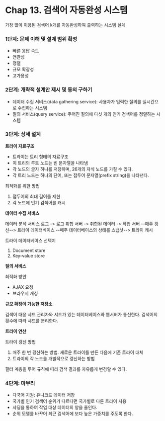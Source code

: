 # Chap 13. 검색어 자동완성 시스템

가장 많이 이용된 검색어 k개를 자동완성하여 출력하는 시스템 설계

### 1단계: 문제 이해 및 설계 범위 확정

- 빠른 응답 속도
- 연관성
- 정렬
- 규모 확장성
- 고가용성

### 2단계: 개략적 설계안 제시 및 동의 구하기

- 데이터 수집 서비스(data gathering service): 사용자가 입력한 질의를 실시간으로 수집하는 시스템
- 질의 서비스(query service): 주어진 질의에 다섯 개의 인기 검색어를 정렬하는 시스템

### 3단계: 상세 설계

**트라이 자료구조**

- 트라이는 트리 형태의 자료구조
- 이 트리의 루트 노드는 빈 문자열을 나타냄
- 각 노드의 글자 하나를 저장하며, 26개의 자식 노드를 가질 수 있다.
- 각 트리 노드는 하나의 단어, 또는 접두어 문자열(prefix string)을 나타낸다.

최적화를 위한 방법

1. 접두어의 최대 길이를 제한
2. 각 노드에 인기 검색어를 캐시

**데이터 수집 서비스**

데이터 분석 서비스 로그 -> 로그 취합 서버 -> 취합된 데이터 -> 작업 서버 --매주 갱신--> 트라이 데이터베이스 --매주 데이터베이스의 상태를 스냅샷--> 트라이 캐시

트라이 데이터베이스 선택지
1. Document store
2. Key-value store

**질의 서비스**

최적화 방안
- AJAX 요청
- 브라우저 캐싱

**규모 확장이 가능한 저장소**

검색어 대응 샤드 관리자와 샤드가 있는 데이터베이스와 웹서버가 통신한다. 검색어의 횟수에 따라 샤드를 분리한다.

**트라이 연산**

트라이 갱신 방법
1. 매주 한 번 갱신하는 방법. 새로운 트라이를 만든 다음에 기존 트라이 대체
2. 트라이의 각 노드를 개별적으로 갱신하는 방법

필터 계층을 두어 규칙에 따라 검색 결과를 자유롭게 변경할 수 있다.

### 4단계: 마무리

- 다국어 지원: 유니코드 데이터 저장
- 국가별 인기 검색어 순위가 다르다면 국가별로 다른 트라이 사용
- 샤딩을 통하여 작업 대상 데이터의 양을 줄인다.
- 순위 모델를 바꾸어 최근 검색어에 보다 높은 가중치를 주도록 한다.


